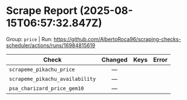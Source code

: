 # Scrape Report (2025-08-15T06:57:32.847Z)

Group: `price`  |  Run: https://github.com/AlbertoRoca96/scraping-checks-scheduler/actions/runs/16984815619

| Check | Changed | Keys | Error |
|---|:---:|:--|:--|
| `scrapeme_pikachu_price` | — |  |  |
| `scrapeme_pikachu_availability` | — |  |  |
| `psa_charizard_price_gem10` | — |  |  |
